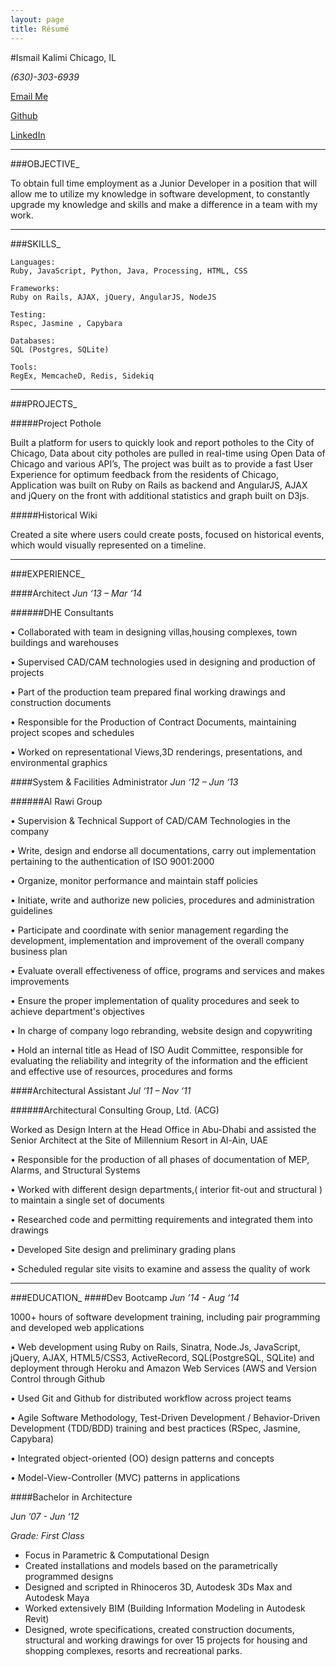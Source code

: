 ```yaml
---
layout: page
title: Résumé
---
```


#Ismail Kalimi
Chicago, IL

*(630)-303-6939*

[Email Me](mailto:ismail@kalimi.net)

[Github](http://github.com/ismk)

[LinkedIn](http://linkedin.com/in/ismailkalimi)
***
###OBJECTIVE_

To obtain full time employment as a Junior Developer in a position that will allow me to utilize my knowledge in software development, to constantly upgrade my knowledge and skills and make a difference in a team with my  work.

***
###SKILLS_

    Languages:
    Ruby, JavaScript, Python, Java, Processing, HTML, CSS

    Frameworks:
    Ruby on Rails, AJAX, jQuery, AngularJS, NodeJS

    Testing:
    Rspec, Jasmine , Capybara

    Databases:
    SQL (Postgres, SQLite)

    Tools:
    RegEx, MemcacheD, Redis, Sidekiq

***
###PROJECTS_

#####Project Pothole

Built a platform for users to quickly look and report potholes to the City of Chicago, Data about city potholes are pulled in real-time using Open Data of Chicago and various API’s, The project was built as to provide a fast User Experience for optimum feedback from the residents of Chicago, Application was built on Ruby on Rails as backend and AngularJS, AJAX and jQuery on the front with additional statistics and graph built on D3js.

#####Historical Wiki

Created a site where users could create posts, focused on historical events, which would visually represented on a timeline.

***
###EXPERIENCE_

####Architect
*Jun ‘13 – Mar ‘14*

######DHE Consultants

• Collaborated with team in designing villas,housing complexes, town buildings and warehouses

• Supervised CAD/CAM technologies used in designing and production of projects

• Part of the production team prepared final working drawings and construction documents

• Responsible for the Production of Contract Documents, maintaining project scopes and schedules

• Worked on representational Views,3D renderings, presentations, and environmental graphics

####System & Facilities Administrator
*Jun ‘12 – Jun ‘13*

######Al Rawi Group

• Supervision & Technical Support of CAD/CAM Technologies in the company

• Write, design and endorse all documentations, carry out implementation pertaining to the authentication of ISO 9001:2000

• Organize, monitor performance and maintain staff policies

• Initiate, write and authorize new policies, procedures and administration guidelines

• Participate and coordinate with senior management regarding the development, implementation and improvement of the overall company business plan

• Evaluate overall effectiveness of office, programs and services and makes improvements

• Ensure the proper implementation of quality procedures and seek to achieve department's objectives

• In charge of company logo rebranding, website design and copywriting

• Hold an internal title as Head of ISO Audit Committee, responsible for evaluating the reliability and integrity of the information and the efficient and effective use of resources, procedures and forms


####Architectural Assistant
*Jul ‘11 – Nov ‘11*

######Architectural Consulting Group, Ltd. (ACG)

Worked as Design Intern at the Head Office in Abu-Dhabi and assisted the Senior Architect at the Site of Millennium Resort in Al-Ain, UAE

• Responsible for the production of all phases of documentation of MEP, Alarms, and Structural Systems

• Worked with different design departments,( interior fit-out and structural ) to maintain a single set of documents

• Researched code and permitting requirements and integrated them into drawings

• Developed Site design and preliminary grading plans

• Scheduled regular site visits to examine and assess the quality of work

***
###EDUCATION_
####Dev Bootcamp
*Jun ’14 - Aug ‘14*

1000+ hours of software development training, including pair programming and developed web applications 

• Web development using Ruby on Rails, Sinatra, Node.Js, JavaScript, jQuery, AJAX, HTML5/CSS3, ActiveRecord, SQL(PostgreSQL, SQLite) and deployment through Heroku and Amazon Web Services (AWS and Version Control through Github 

• Used Git and Github for distributed workflow across project teams 

• Agile Software Methodology, Test-Driven Development / Behavior-Driven Development (TDD/BDD) training and best practices (RSpec, Jasmine, Capybara) 

• Integrated object-oriented (OO) design patterns and concepts 

• Model-View-Controller (MVC) patterns in applications



####Bachelor in Architecture

*Jun ’07 - Jun ‘12*

*Grade: First Class*

* Focus in Parametric & Computational Design
* Created installations and models based on the parametrically programmed designs
* Designed and scripted in Rhinoceros 3D, Autodesk 3Ds Max and Autodesk Maya
* Worked extensively BIM (Building Information Modeling in Autodesk Revit)
* Designed, wrote specifications, created construction documents, structural and working drawings for over 15 projects for housing and shopping complexes, resorts and recreational parks.
